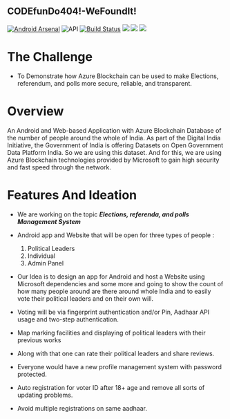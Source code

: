## CODEfunDo404!-WeFoundIt!
[![Android Arsenal](https://img.shields.io/badge/Android%20Arsenal-Finger%20Print%20Auth%20Helper-brightgreen.svg?style=flat)](https://android-arsenal.com/details/1/4493)
 ![API](https://img.shields.io/badge/API-17%2B-blue.svg?style=flat)
 [![Build Status](https://travis-ci.org/googlesamples/google-services.svg?branch=master)](https://travis-ci.org/googlesamples/google-services)
 ![](https://img.shields.io/badge/-Java-brightgreen.svg)
 ![](https://img.shields.io/badge/-XML-blue.svg)
 ![](https://img.shields.io/badge/Android%20SDK%20Version-28.0.0-brightgreen.svg)
 
 # The Challenge
 - To Demonstrate how Azure Blockchain can be used to make Elections, referendum, and polls more secure, reliable, and transparent.

 # Overview
  An Android and Web-based Application with Azure Blockchain Database of the number of people around the whole of India. As part of the Digital India Initiative, the Government of India is offering Datasets on Open Government Data Platform India. So we are using this dataset. And for this, we are using Azure Blockchain technologies provided by Microsoft to gain high security and fast speed through the network.
  
  # Features And Ideation
  - We are working on the topic ***Elections, referenda, and polls Management System***
  
  - Android app and Website that will be open for three types of people :
    1) Political Leaders
    2)  Individual
    3)  Admin Panel
    
  - Our Idea is to design an app for Android and host a Website using Microsoft dependencies and some more and going to show the count       of how many people around are there around whole India and to easily vote their political leaders and on their own will.

  - Voting will be via fingerprint authentication and/or Pin, Aadhaar API usage and two-step authentication.
 
  - Map marking facilities and displaying of political leaders with their previous works
 
  - Along with that one can rate their political leaders and share reviews.
 
  - Everyone would have a new profile management system with password protected.
 
  - Auto registration for voter ID after 18+ age and remove all sorts of updating problems.
 
  - Avoid multiple registrations on same aadhaar.
  
